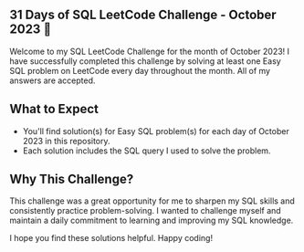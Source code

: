 ## 31 Days of SQL LeetCode Challenge - October 2023 🚀

Welcome to my SQL LeetCode Challenge for the month of October 2023! I have successfully completed this challenge by solving at least one Easy SQL problem on LeetCode every day throughout the month. All of my answers are accepted.

## What to Expect
- You'll find solution(s) for Easy SQL problem(s) for each day of October 2023 in this repository.
- Each solution includes the SQL query I used to solve the problem.

## Why This Challenge?
This challenge was a great opportunity for me to sharpen my SQL skills and consistently practice problem-solving. 
I wanted to challenge myself and maintain a daily commitment to learning and improving my SQL knowledge.

I hope you find these solutions helpful. Happy coding!


